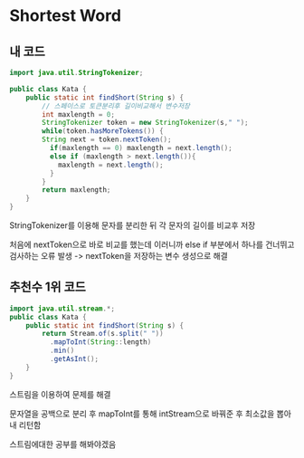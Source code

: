 # Shortest Word

## 내 코드

~~~java
import java.util.StringTokenizer;

public class Kata {
    public static int findShort(String s) {
        // 스페이스로 토큰분리후 길이비교해서 변수저장
        int maxlength = 0;
        StringTokenizer token = new StringTokenizer(s," ");
        while(token.hasMoreTokens()) {
        String next = token.nextToken();
          if(maxlength == 0) maxlength = next.length();
          else if (maxlength > next.length()){
            maxlength = next.length();
          }
        }
        return maxlength;
    }
}
~~~

StringTokenizer를 이용해 문자를 분리한 뒤 각 문자의 길이를 비교후 저장

처음에 nextToken으로 바로 비교를 했는데 이러니까 else if 부분에서 하나를 건너뛰고 검사하는 오류 발생 ->  nextToken을 저장하는 변수 생성으로 해결

## 추천수 1위 코드

~~~java
import java.util.stream.*;
public class Kata {
    public static int findShort(String s) {
        return Stream.of(s.split(" "))
          .mapToInt(String::length)
          .min()
          .getAsInt();
    }
}
~~~

스트림을 이용하여 문제를 해결

문자열을 공백으로 분리 후 mapToInt를 통해 intStream으로 바꿔준 후 최소값을 뽑아내 리턴함

스트림에대한 공부를 해봐야겠음